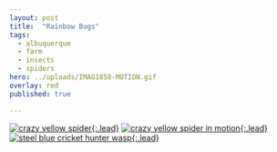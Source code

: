 ```yaml
---
layout: post
title:  "Rainbow Bugs"
tags:
  - albuquerque
  - farm
  - insects
  - spiders
hero: ../uploads/IMAG1858-MOTION.gif
overlay: red
published: true

---
```


[![crazy yellow spider](../uploads/IMAG1870.jpg){:.lead}](../uploads/IMAG1870.jpg)
[![crazy yellow spider in motion](../uploads/IMAG1858-MOTION.gif){:.lead}](../uploads/IMAG1858-MOTION.gif)
[![steel blue cricket hunter wasp](../uploads/IMAG1978.jpg){:.lead}](../uploads/IMAG1978.jpg)

